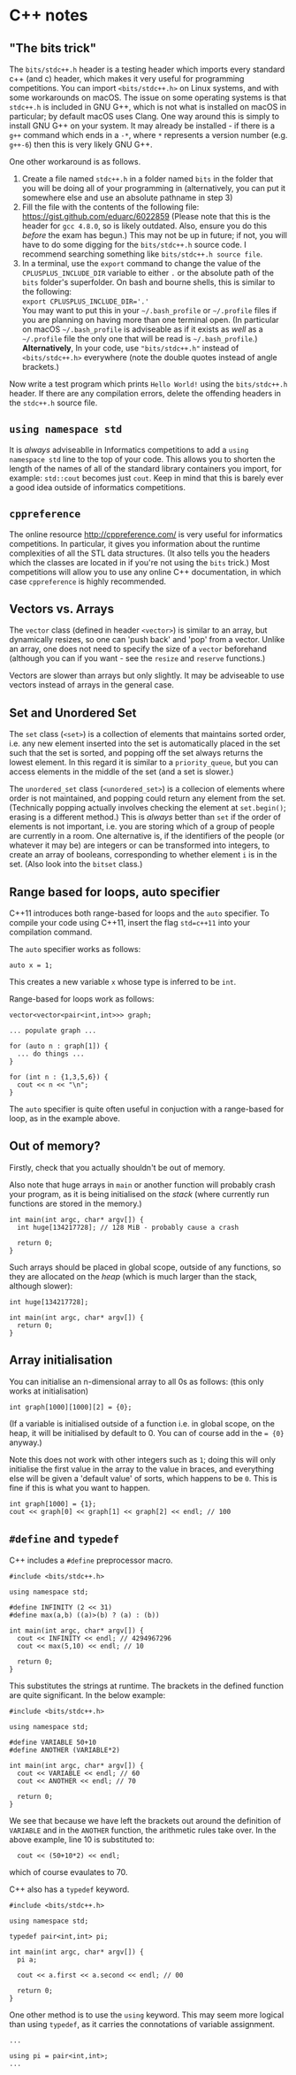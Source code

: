 # C++ notes
## "The bits trick"
The `bits/stdc++.h` header is a testing header which imports every standard c++ (and c) header, which makes it very useful for programming competitions. You can import `<bits/stdc++.h>` on Linux systems, and with some workarounds on macOS. The issue on some operating systems is that `stdc++.h` is included in GNU G++, which is not what is installed on macOS in particular; by default macOS uses Clang. One way around this is simply to install GNU G++ on your system. It may already be installed - if there is a `g++` command which ends in a `-*`, where `*` represents a version number (e.g. `g++-6`) then this is very likely GNU G++.

One other workaround is as follows.

1. Create a file named `stdc++.h` in a folder named `bits` in the folder that you will be doing all of your programming in (alternatively, you can put it somewhere else and use an absolute pathname in step 3)
2. Fill the file with the contents of the following file: https://gist.github.com/eduarc/6022859 (Please note that this is the header for `gcc 4.8.0`, so is likely outdated. Also, ensure you do this *before* the exam has begun.) This may not be up in future; if not, you will have to do some digging for the `bits/stdc++.h` source code. I recommend searching something like `bits/stdc++.h source file`.
3. In a terminal, use the `export` command to change the value of the `CPLUSPLUS_INCLUDE_DIR` variable to either `.` or the absolute path of the `bits` folder's superfolder. On bash and bourne shells, this is similar to the following:  
`export CPLUSPLUS_INCLUDE_DIR='.'`  
You may want to put this in your `~/.bash_profile` or `~/.profile` files if you are planning on having more than one terminal open. (In particular on macOS `~/.bash_profile` is adviseable as if it exists as *well* as a `~/.profile` file the only one that will be read is `~/.bash_profile`.)  
**Alternatively**, In your code, use `"bits/stdc++.h"` instead of `<bits/stdc++.h>` everywhere (note the double quotes instead of angle brackets.)

Now write a test program which prints `Hello World!` using the `bits/stdc++.h` header. If there are any compilation errors, delete the offending headers in the `stdc++.h` source file.

## `using namespace std`
It is *always* adviseablle in Informatics competitions to add a `using namespace std` line to the top of your code. This allows you to shorten the length of the names of all of the standard library containers you import, for example: `std::cout` becomes just `cout`. Keep in mind that this is barely ever a good idea outside of informatics competitions.

## `cppreference`
The online resource http://cppreference.com/ is very useful for informatics competitions. In particular, it gives you information about the runtime complexities of all the STL data structures. (It also tells you the headers which the classes are located in if you're not using the `bits` trick.) Most competitions will allow you to use any online C++ documentation, in which case `cppreference` is highly recommended.

## Vectors vs. Arrays
The `vector` class (defined in header `<vector>`) is similar to an array, but dynamically resizes, so one can 'push back' and 'pop' from a vector. Unlike an array, one does not need to specify the size of a `vector` beforehand (although you can if you want - see the `resize` and `reserve` functions.)

Vectors are slower than arrays but only slightly. It may be adviseable to use vectors instead of arrays in the general case.

## Set and Unordered Set
The `set` class (`<set>`) is a collection of elements that maintains sorted order, i.e. any new element inserted into the set is automatically placed in the set such that the set is sorted, and popping off the set always returns the lowest element. In this regard it is similar to a `priority_queue`, but you can access elements in the middle of the set (and a set is slower.)

The `unordered_set` class (`<unordered_set>`) is a collecion of elements where order is not maintained, and popping could return any element from the set. (Technically popping actually involves checking the element at `set.begin()`; erasing is a different method.) This is *always* better than `set` if the order of elements is not important, i.e. you are storing which of a group of people are currently in a room. One alternative is, if the identifiers of the people (or whatever it may be) are integers or can be transformed into integers, to create an array of booleans, corresponding to whether element `i` is in the set. (Also look into the `bitset` class.)

## Range based for loops, auto specifier
C++11 introduces both range-based for loops and the `auto` specifier. To compile your code using C++11, insert the flag `std=c++11` into your compilation command.

The `auto` specifier works as follows:
```
auto x = 1;
```
This creates a new variable `x` whose type is inferred to be `int`.

Range-based for loops work as follows:
```
vector<vector<pair<int,int>>> graph;

... populate graph ...

for (auto n : graph[1]) {
  ... do things ...
}

for (int n : {1,3,5,6}) {
  cout << n << "\n";
}
```

The `auto` specifier is quite often useful in conjuction with a range-based for loop, as in the example above.

## Out of memory?
Firstly, check that you actually shouldn't be out of memory.

Also note that huge arrays in `main` or another function will probably crash your program, as it is being initialised on the *stack* (where currently run functions are stored in the memory.)

```
int main(int argc, char* argv[]) {
  int huge[134217728]; // 128 MiB - probably cause a crash
  
  return 0;
}
```

Such arrays should be placed in global scope, outside of any functions, so they are allocated on the *heap* (which is much larger than the stack, although slower):

```
int huge[134217728];

int main(int argc, char* argv[]) {
  return 0;
}
```

## Array initialisation
You can initialise an n-dimensional array to all 0s as follows: (this only works at initialisation)
```
int graph[1000][1000][2] = {0};
```

(If a variable is initialised outside of a function i.e. in global scope, on the heap, it will be initialised by default to 0. You can of course add in the `= {0}` anyway.)

Note this does not work with other integers such as `1`; doing this will only initialise the first value in the array to the value in braces, and everything else will be given a 'default value' of sorts, which happens to be `0`. This is fine if this is what you want to happen.

```
int graph[1000] = {1};
cout << graph[0] << graph[1] << graph[2] << endl; // 100
```

## `#define` and `typedef`
C++ includes a `#define` preprocessor macro.
```
#include <bits/stdc++.h>

using namespace std;

#define INFINITY (2 << 31)
#define max(a,b) ((a)>(b) ? (a) : (b))

int main(int argc, char* argv[]) {
  cout << INFINITY << endl; // 4294967296
  cout << max(5,10) << endl; // 10
  
  return 0;
}
```
This substitutes the strings at runtime. The brackets in the defined function are quite significant. In the below example:

```
#include <bits/stdc++.h>

using namespace std;

#define VARIABLE 50+10
#define ANOTHER (VARIABLE*2)

int main(int argc, char* argv[]) {
  cout << VARIABLE << endl; // 60
  cout << ANOTHER << endl; // 70
  
  return 0;
}
```

We see that because we have left the brackets out around the definition of `VARIABLE` and in the `ANOTHER` function, the arithmetic rules take over. In the above example, line 10 is substituted to:
```
  cout << (50+10*2) << endl;
```
which of course evaulates to 70.

C++ also has a `typedef` keyword.

```
#include <bits/stdc++.h>

using namespace std;

typedef pair<int,int> pi;

int main(int argc, char* argv[]) {
  pi a;
  
  cout << a.first << a.second << endl; // 00
  
  return 0;
}
```

One other method is to use the `using` keyword. This may seem more logical than using `typedef`, as it carries the connotations of variable assignment.

```
...

using pi = pair<int,int>;
...
```



